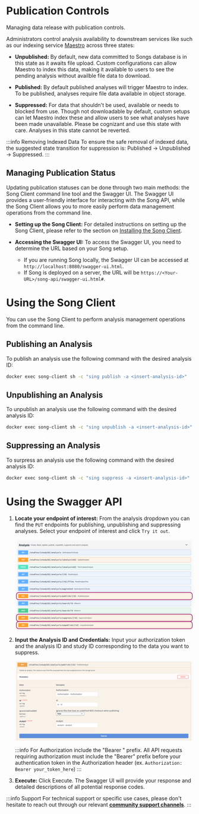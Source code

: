 # Publication Controls

Managing data release with publication controls.

Administrators control analysis availability to downstream services like such as our indexing service [Maestro](/docs/Core-Software/maestro/overview) across three states:

- **Unpublished:** By default, new data committed to Songs database is in this state as it awaits file upload. Custom configurations can allow Maestro to index this data, making it available to users to see the pending analysis without availble file data to download.

- **Published:** By default published analyses will trigger Maestro to index. To be published, analyses require file data available in object storage.

- **Suppressed:** For data that shouldn't be used, available or needs to blocked from use. Though not downloadable by default, custom setups can let Maestro index these and allow users to see what analyses have been made unavailable. Please be cognizant and use this state with care. Analyses in this state cannot be reverted.

:::info Removing Indexed Data
To ensure the safe removal of indexed data, the suggested state transition for suppression is: Published → Unpublished → Suppressed.
:::

## Managing Publication Status

Updating publication statuses can be done through two main methods: the Song Client command line tool and the Swagger UI. The Swagger UI provides a user-friendly interface for interacting with the Song API, while the Song Client allows you to more easily perform data management operations from the command line.

- **Setting up the Song Client:** For detailed instructions on setting up the Song Client, please refer to the section on [Installing the Song Client](/docs/Core-Software/song/setup#song-client-setup).

- **Accessing the Swagger UI:** To access the Swagger UI, you need to determine the URL based on your Song setup. 

  - If you are running Song locally, the Swagger UI can be accessed at `http://localhost:8080/swagger-ui.html`. 
  - If Song is deployed on a server, the URL will be `https://<Your-URL>/song-api/swagger-ui.html#`.

# Using the Song Client

You can use the Song Client to perform analysis management operations from the command line.

## Publishing an Analysis 

To publish an analysis use the following command with the desired analysis ID:

```bash
docker exec song-client sh -c "sing publish -a <insert-analysis-id>"
```

## Unpublishing an Analysis 

To unpublish an analysis use the following command with the desired analysis ID:

```bash
docker exec song-client sh -c "sing unpublish -a <insert-analysis-id>"
```

## Suppressing an Analysis 

To surpress an analysis use the following command with the desired analysis ID:

```bash
docker exec song-client sh -c "sing suppress -a <insert-analysis-id>"
```
 
# Using the Swagger API 

1. **Locate your endpoint of interest:** From the analysis dropdown you can find the `PUT` endpoints for publishing, unpublishing and suppressing analyses. Select your endpoint of interest and click `Try it out`.

    ![Entity](../assets/swagger_analysis_endpoints.png 'analysis endpoints')

2. **Input the Analysis ID and Credentials:** Input your authorization token and the analysis ID and study ID corresponding to the data you want to suppress.

    ![Entity](../assets/swagger-publishid.png 'publish endpoint')

    :::info
    For Authorization include the "Bearer " prefix. All API requests requiring authorization must include the "Bearer" prefix before your authentication token in the Authorization header (ex. `Authorization: Bearer your_token_here`)
    :::

3. **Execute:** Click Execute. The Swagger UI will provide your response and detailed descriptions of all potential response codes.

:::info Support
For technical support or specific use cases, please don't hesitate to reach out through our relevant [**community support channels**](/community/support).
:::
